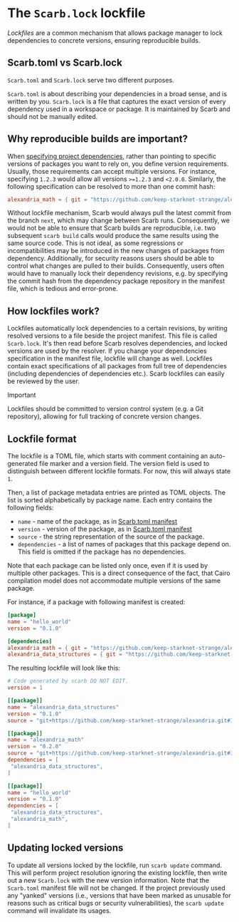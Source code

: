 # The `Scarb.lock` lockfile

_Lockfiles_ are a common mechanism that allows package manager to lock dependencies to concrete versions, ensuring
reproducible builds.

## Scarb.toml vs Scarb.lock

`Scarb.toml` and `Scarb.lock` serve two different purposes.

`Scarb.toml` is about describing your dependencies in a broad sense, and is written by you.
`Scarb.lock` is a file that captures the exact version of every dependency used in a workspace or package.
It is maintained by Scarb and should not be manually edited.

## Why reproducible builds are important?

When [specifying project dependencies](specifying-dependencies.md), rather than pointing to specific versions of
packages you want to rely on, you define version requirements.  
Usually, those requirements can accept multiple versions.
For instance, specifying `1.2.3` would allow all versions `>=1.2.3` and `<2.0.0`.
Similarly, the following specification can be resolved to more than one commit hash:

```toml
alexandria_math = { git = "https://github.com/keep-starknet-strange/alexandria.git", branch = "next" }
```

Without lockfile mechanism, Scarb would always pull the latest commit from the branch `next`, which may change between
Scarb runs.
Consequently, we would not be able to ensure that Scarb builds are reproducible, i.e. two subsequent `scarb build`
calls would produce the same results using the same source code.
This is not ideal, as some regressions or incompatibilities may be introduced in the new changes of packages from
dependency.
Additionally, for security reasons users should be able to control what changes are pulled to their builds.
Consequently, users often would have to manually lock their dependency revisions, e.g. by specifying the commit hash from
the dependency package repository in the manifest file, which is tedious and error-prone.

## How lockfiles work?

Lockfiles automatically lock dependencies to a certain revisions, by writing resolved versions to a file beside
the project manifest.
This file is called `Scarb.lock`.
It's then read before Scarb resolves dependencies, and locked versions are used by the resolver.
If you change your dependencies specification in the manifest file, lockfile will change as well.
Lockfiles contain exact specifications of all packages from full tree of dependencies (including dependencies of
dependencies etc.).
Scarb lockfiles can easily be reviewed by the user.

> [!IMPORTANT]
> Lockfiles should be committed to version control system (e.g. a Git repository),
> allowing for full tracking of concrete version changes.

## Lockfile format

The lockfile is a TOML file, which starts with comment containing an auto-generated file marker and a version field.
The version field is used to distinguish between different lockfile formats.
For now, this will always state `1`.

Then, a list of package metadata entries are printed as TOML objects.
The list is sorted alphabetically by package name.
Each entry contains the following fields:

- `name` - name of the package, as in [Scarb.toml manifest](./manifest.md#name)
- `version` - version of the package, as in [Scarb.toml manifest](./manifest.md#version)
- `source` - the string representation of the source of the package.
- `dependencies` - a list of names of packages that this package depend on.
  This field is omitted if the package has no dependencies.

Note that each package can be listed only once, even if it is used by multiple other packages.
This is a direct consequence of the fact, that Cairo compilation model does not accommodate multiple versions
of the same package.

For instance, if a package with following manifest is created:

```toml
[package]
name = "hello_world"
version = "0.1.0"

[dependencies]
alexandria_math = { git = "https://github.com/keep-starknet-strange/alexandria.git" }
alexandria_data_structures = { git = "https://github.com/keep-starknet-strange/alexandria.git" }
```

The resulting lockfile will look like this:

```toml
# Code generated by scarb DO NOT EDIT.
version = 1

[[package]]
name = "alexandria_data_structures"
version = "0.1.0"
source = "git+https://github.com/keep-starknet-strange/alexandria.git#3356bf0c5c1a089167d7d3c28d543e195325e596"

[[package]]
name = "alexandria_math"
version = "0.2.0"
source = "git+https://github.com/keep-starknet-strange/alexandria.git#3356bf0c5c1a089167d7d3c28d543e195325e596"
dependencies = [
 "alexandria_data_structures",
]

[[package]]
name = "hello_world"
version = "0.1.0"
dependencies = [
 "alexandria_data_structures",
 "alexandria_math",
]
```

## Updating locked versions

To update all versions locked by the lockfile, run `scarb update` command.
This will perform project resolution ignoring the existing lockfile, then write out a new `Scarb.lock`
with the new version information.
Note that the `Scarb.toml` manifest file will not be changed.
If the project previously used any "yanked" versions (i.e., versions that have been marked as unusable for reasons such as critical bugs or security vulnerabilities), the `scarb update` command will invalidate its usages.
